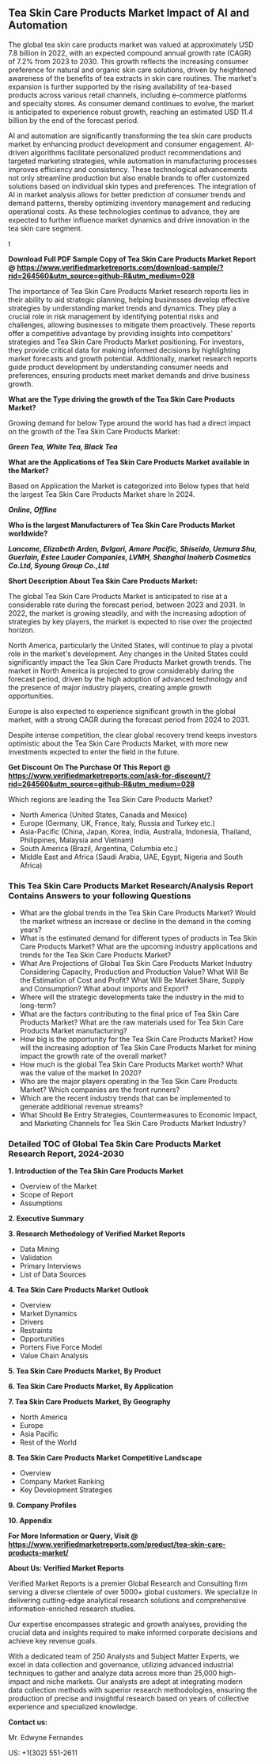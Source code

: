 <h2>Tea Skin Care Products Market Impact of AI and Automation</h2><p>The global tea skin care products market was valued at approximately USD 7.8 billion in 2022, with an expected compound annual growth rate (CAGR) of 7.2% from 2023 to 2030. This growth reflects the increasing consumer preference for natural and organic skin care solutions, driven by heightened awareness of the benefits of tea extracts in skin care routines. The market's expansion is further supported by the rising availability of tea-based products across various retail channels, including e-commerce platforms and specialty stores. As consumer demand continues to evolve, the market is anticipated to experience robust growth, reaching an estimated USD 11.4 billion by the end of the forecast period.</p><p>AI and automation are significantly transforming the tea skin care products market by enhancing product development and consumer engagement. AI-driven algorithms facilitate personalized product recommendations and targeted marketing strategies, while automation in manufacturing processes improves efficiency and consistency. These technological advancements not only streamline production but also enable brands to offer customized solutions based on individual skin types and preferences. The integration of AI in market analysis allows for better prediction of consumer trends and demand patterns, thereby optimizing inventory management and reducing operational costs. As these technologies continue to advance, they are expected to further influence market dynamics and drive innovation in the tea skin care segment.</p>t</p><p id="" class=""><strong>Download Full PDF Sample Copy of Tea Skin Care Products Market Report @ <a href="https://www.verifiedmarketreports.com/download-sample/?rid=264560&utm_source=github-R&utm_medium=028" target="_blank">https://www.verifiedmarketreports.com/download-sample/?rid=264560&utm_source=github-R&utm_medium=028</a></strong></p><p>The importance of&nbsp;Tea Skin Care Products Market research reports lies in their ability to aid strategic planning, helping businesses develop effective strategies by understanding market trends and dynamics. They play a crucial role in risk management by identifying potential risks and challenges, allowing businesses to mitigate them proactively. These reports offer a competitive advantage by providing insights into competitors' strategies and Tea Skin Care Products Market positioning. For investors, they provide critical data for making informed decisions by highlighting market forecasts and growth potential. Additionally, market research reports guide product development by understanding consumer needs and preferences, ensuring products meet market demands and drive business growth.</p><p><strong>What are the&nbsp;Type driving the growth of the Tea Skin Care Products Market?</strong></p><p id="" class="">Growing demand for below Type around the world has had a direct impact on the growth of the Tea Skin Care Products Market:</p><em><strong>Green Tea, White Tea, Black Tea</strong></em></p><strong>What are the&nbsp;Applications&nbsp;of Tea Skin Care Products Market available in the Market?</strong></p><p id="" class="">Based on Application the Market is categorized into Below types that held the largest Tea Skin Care Products Market share In 2024.</p><em><strong>Online, Offline</strong></em></p><strong>Who is the largest Manufacturers of Tea Skin Care Products Market worldwide?</strong></p><p><em><strong>Lancome, Elizabeth Arden, Bvlgari, Amore Pacific, Shiseido, Uemura Shu, Guerlain, Estee Lauder Companies, LVMH, Shanghai Inoherb Cosmetics Co.Ltd, Syoung Group Co.,Ltd</strong></em></p><p id="" class=""><strong>Short Description About Tea Skin Care Products Market:</strong></p><p>The global Tea Skin Care Products Market is anticipated to rise at a considerable rate during the forecast period, between 2023 and 2031. In 2022, the market is growing steadily, and with the increasing adoption of strategies by key players, the market is expected to rise over the projected horizon.</p><p>North America, particularly the United States, will continue to play a pivotal role in the market's development. Any changes in the United States could significantly impact the Tea Skin Care Products Market growth trends. The market in North America is projected to grow considerably during the forecast period, driven by the high adoption of advanced technology and the presence of major industry players, creating ample growth opportunities.</p><p>Europe is also expected to experience significant growth in the global market, with a strong CAGR during the forecast period from 2024 to 2031.</p><p>Despite intense competition, the clear global recovery trend keeps investors optimistic about the Tea Skin Care Products Market, with more new investments expected to enter the field in the future.</p><p id="" class=""><strong>Get Discount On The Purchase Of This Report @ <a href="https://www.verifiedmarketreports.com/ask-for-discount/?rid=264560&utm_source=github-R&utm_medium=028" target="_blank">https://www.verifiedmarketreports.com/ask-for-discount/?rid=264560&utm_source=github-R&utm_medium=028</a></strong></p>Which regions are leading the Tea Skin Care Products Market?</p><ul><li>North America (United States, Canada and Mexico)</li><li>Europe (Germany, UK, France, Italy, Russia and Turkey etc.)</li><li>Asia-Pacific (China, Japan, Korea, India, Australia, Indonesia, Thailand, Philippines, Malaysia and Vietnam)</li><li>South America (Brazil, Argentina, Columbia etc.)</li><li>Middle East and Africa (Saudi Arabia, UAE, Egypt, Nigeria and South Africa)</li></ul><h3 id="" class="">This Tea Skin Care Products Market Research/Analysis Report Contains Answers to your following Questions</h3><ul><li>What are the global trends in the Tea Skin Care Products Market? Would the market witness an increase or decline in the demand in the coming years?</li><li>What is the estimated demand for different types of products in Tea Skin Care Products Market? What are the upcoming industry applications and trends for the Tea Skin Care Products Market?</li><li>What Are Projections of Global Tea Skin Care Products Market Industry Considering Capacity, Production and Production Value? What Will Be the Estimation of Cost and Profit? What Will Be Market Share, Supply and Consumption? What about imports and Export?</li><li>Where will the strategic developments take the industry in the mid to long-term?</li><li>What are the factors contributing to the final price of Tea Skin Care Products Market? What are the raw materials used for Tea Skin Care Products Market manufacturing?</li><li>How big is the opportunity for the Tea Skin Care Products Market? How will the increasing adoption of Tea Skin Care Products Market for mining impact the growth rate of the overall market?</li><li>How much is the global Tea Skin Care Products Market worth? What was the value of the market In 2020?</li><li>Who are the major players operating in the Tea Skin Care Products Market? Which companies are the front runners?</li><li>Which are the recent industry trends that can be implemented to generate additional revenue streams?</li><li>What Should Be Entry Strategies, Countermeasures to Economic Impact, and Marketing Channels for Tea Skin Care Products Market Industry?</li></ul><h3 id="" class="">Detailed TOC of Global Tea Skin Care Products Market Research Report, 2024-2030</h3><p id="" class=""><strong>1. Introduction of the Tea Skin Care Products Market</strong></p><ul><li>Overview of the Market</li><li>Scope of Report</li><li>Assumptions</li></ul><p id="" class=""><strong>2. Executive Summary</strong></p><p id="" class=""><strong>3. Research Methodology of Verified Market Reports</strong></p><ul><li>Data Mining</li><li>Validation</li><li>Primary Interviews</li><li>List of Data Sources</li></ul><p id="" class=""><strong>4. Tea Skin Care Products Market Outlook</strong></p><ul><li>Overview</li><li>Market Dynamics</li><li>Drivers</li><li>Restraints</li><li>Opportunities</li><li>Porters Five Force Model</li><li>Value Chain Analysis</li></ul><p id="" class=""><strong>5. Tea Skin Care Products Market, By Product</strong></p><p id="" class=""><strong>6. Tea Skin Care Products Market, By Application</strong></p><p id="" class=""><strong>7. Tea Skin Care Products Market, By Geography</strong></p><ul><li>North America</li><li>Europe</li><li>Asia Pacific</li><li>Rest of the World</li></ul><p id="" class=""><strong>8. Tea Skin Care Products Market Competitive Landscape</strong></p><ul><li>Overview</li><li>Company Market Ranking</li><li>Key Development Strategies</li></ul><p id="" class=""><strong>9. Company Profiles</strong></p><p id="" class=""><strong>10. Appendix</strong></p><p id="" class=""><strong>For More Information or Query, Visit @ <a href="https://www.verifiedmarketreports.com/product/tea-skin-care-products-market/" target="_blank">https://www.verifiedmarketreports.com/product/tea-skin-care-products-market/</a></strong></p><p id="" class=""><strong>About Us: Verified Market Reports</strong></p><p id="" class="">Verified Market Reports is a premier Global Research and Consulting firm serving a diverse clientele of over 5000+ global customers. We specialize in delivering cutting-edge analytical research solutions and comprehensive information-enriched research studies.</p><p id="" class="">Our expertise encompasses strategic and growth analyses, providing the crucial data and insights required to make informed corporate decisions and achieve key revenue goals.</p><p id="" class="">With a dedicated team of 250 Analysts and Subject Matter Experts, we excel in data collection and governance, utilizing advanced industrial techniques to gather and analyze data across more than 25,000 high-impact and niche markets. Our analysts are adept at integrating modern data collection methods with superior research methodologies, ensuring the production of precise and insightful research based on years of collective experience and specialized knowledge.</p><p id="" class=""><strong>Contact us:</strong></p><p id="" class="">Mr. Edwyne Fernandes</p><p id="" class="">US: +1(302) 551-2611</p>